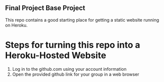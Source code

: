## Final Project Base Project

This repo contains a good starting place for getting a static website running on Heroku.

# Steps for turning this repo into a Heroku-Hosted Website

1. Log in to the github.com using your account information
2. Open the provided github link for your group in a web browser


